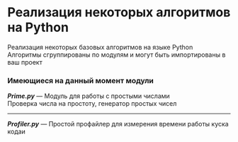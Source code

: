 # Реализация некоторых алгоритмов на Python

Реализация некоторых базовых алгоритмов на языке Python<br/>
Алгоритмы сгруппированы по модулям и могут быть импортированы в ваш проект

### Имеющиеся на данный момент модули
***Prime.py*** &mdash; Модуль для работы с простыми числами<br/>
Проверка числа на простоту, генератор простых чисел
***
***Profiler.py*** &mdash; Простой профайлер для измерения времени работы куска кодаи
